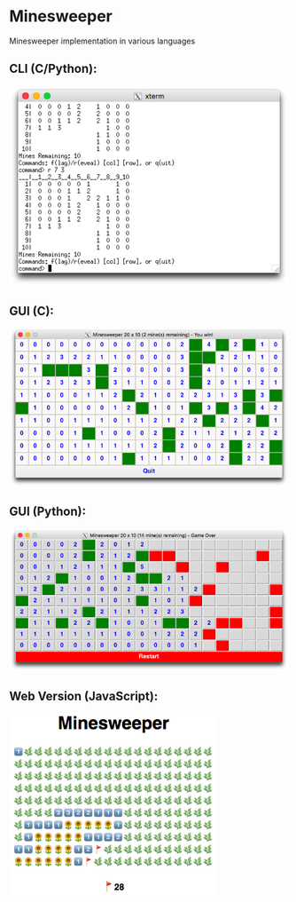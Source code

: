 # Minesweeper
Minesweeper implementation in various languages

## CLI (C/Python):

![](screenshots/cli.png)

## GUI (C):

![](screenshots/c_gui.png)

## GUI (Python):

![](screenshots/py_gui.png)

## Web Version (JavaScript):

![](screenshots/js.png)
